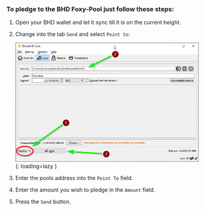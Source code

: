 ### To pledge to the BHD Foxy-Pool just follow these steps:

1. Open your BHD wallet and let it sync till it is on the current
   height.
2. Change into the tab `Send` and select `Point to`:

    ![BHD Point to](../../assets/img/pledging/bhd-pledge.png){: loading=lazy }

3. Enter the pools address into the `Point To` field.
4. Enter the amount you wish to pledge in the `Amount` field.
5. Press the `Send` button.
